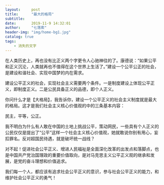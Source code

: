 ```yaml
---
layout:     post
title:      "最大的格局"
subtitle:  
date:       2019-11-9 14:32:01
author:     "七落索"
header-img: "img/home-bg1.jpg"
catalog: true
tags:
    - 消失的文字
---
```



<p id = "build"></p>
在人类历史上，再也没有比正义两个字更令人心驰神往的了。康德说：“如果公平和正义沉沦，人类就再也不值得在这个世界上生活了。”建设一个公平公正的社会，是建设和谐社会、实现中国梦的内在需求。  

建设公平正义的社会，实现社会主义需要两个条件。一是制度建设上体现公平正义，即制度正义。二是公民具备正义的品德，即个人正义。

你问什么才是【大格局】，我告诉你，建设一个公平正义的社会主义制度就是最大的格局。这才是我们社会主义核心价值观的中的三条基本内容：

民主，平等，公正。

我不明白为什么有人敢在中国的土地上挑战公平，策动网民，一些具有个人正义的公民仅仅是提出了“公平”这样一个社会主义核心价值观，她就敢说你别有用心，妄扣罪名。反对超国民待遇，就是破坏统一战线？

对不起！促进社会公平正义、增进人民福祉是全面深化改革的出发点和落脚点，也是中国共产党治国理政的重要价值取向，是对马克思主义公平正义观的继承和发展，是党的奋斗理想和价值追求。 

我们每一个人，都应该有追求社会公平正义的意识，参与社会公平正义的能力，和维护社会公平正义的勇气！

